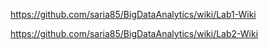 https://github.com/saria85/BigDataAnalytics/wiki/Lab1-Wiki

https://github.com/saria85/BigDataAnalytics/wiki/Lab2-Wiki
